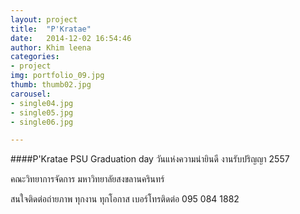 ```yaml
---
layout: project
title:  "P'Kratae"
date:   2014-12-02 16:54:46
author: Khim leena
categories:
- project
img: portfolio_09.jpg
thumb: thumb02.jpg
carousel:
- single04.jpg
- single05.jpg
- single06.jpg

---
```

####P'Kratae PSU Graduation day
วันแห่งความน่ายินดี งานรับปริญญา 2557

คณะวิทยาการจัดการ มหาวิทยาลัยสงขลานครินทร์

สนใจติดต่อถ่ายภาพ ทุกงาน ทุกโอกาส เบอร์โทรติดต่อ 095 084 1882

